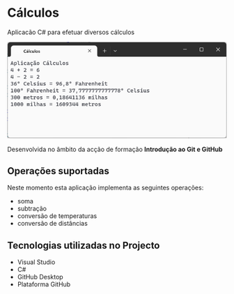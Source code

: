 # Cálculos

 Aplicacão C# para efetuar diversos cálculos

 ![Aplicação Cálculos](aplicacao-calculos.png)

 Desenvolvida no âmbito da acção de formação **Introdução ao Git e GitHub**

## Operações suportadas

Neste momento esta aplicação implementa as seguintes operações:
- soma
- subtração
- conversão de temperaturas
- conversão de distâncias

## Tecnologias utilizadas no Projecto

- Visual Studio
- C#
- GitHub Desktop
- Plataforma GitHub
